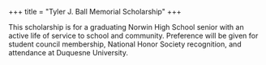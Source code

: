 +++
title = "Tyler J. Ball Memorial Scholarship"
+++

This scholarship is for a graduating Norwin High School senior with an active life of service to school and community. Preference will be given for student council membership, National Honor Society recognition, and attendance at Duquesne University.
